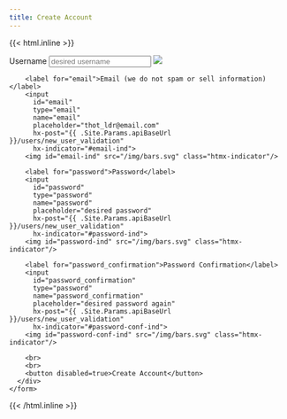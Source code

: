 ```yaml
---
title: Create Account
---
```


{{< html.inline >}}
<div class="auth-wrapper">
  <div class="auth-form">
    <form hx-post="{{ .Site.Params.apiBaseUrl }}/users/create">
      <div hx-target="this" hx-swap="innerHTML">
        <label for="username">Username</label>
        <input id="username"
          type="text"
          name="username"
          placeholder="desired username"
          hx-post="{{ .Site.Params.apiBaseUrl }}/users/new_user_validation"
          hx-indicator="#username-ind">
        <img id="username-ind" src="/img/bars.svg" class="htmx-indicator"/>

        <label for="email">Email (we do not spam or sell information)</label>
        <input
          id="email"
          type="email"
          name="email"
          placeholder="thot_ldr@email.com"
          hx-post="{{ .Site.Params.apiBaseUrl }}/users/new_user_validation"
          hx-indicator="#email-ind">
        <img id="email-ind" src="/img/bars.svg" class="htmx-indicator"/>

        <label for="password">Password</label>
        <input
          id="password"
          type="password"
          name="password"
          placeholder="desired password"
          hx-post="{{ .Site.Params.apiBaseUrl }}/users/new_user_validation"
          hx-indicator="#password-ind">
        <img id="password-ind" src="/img/bars.svg" class="htmx-indicator"/>

        <label for="password_confirmation">Password Confirmation</label>
        <input
          id="password_confirmation"
          type="password"
          name="password_confirmation"
          placeholder="desired password again"
          hx-post="{{ .Site.Params.apiBaseUrl }}/users/new_user_validation"
          hx-indicator="#password-conf-ind">
        <img id="password-conf-ind" src="/img/bars.svg" class="htmx-indicator"/>

        <br>
        <br>
        <button disabled=true>Create Account</button>
      </div>
    </form>
  </div>
</div>
{{< /html.inline >}}


